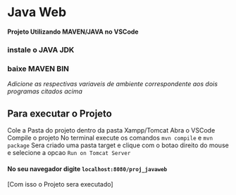 # Java Web

**Projeto Utilizando MAVEN/JAVA no VSCode**

### instale o JAVA JDK
### baixe MAVEN BIN

*Adicione as respectivas variaveis de ambiente correspondente aos dois programas citados acima*

## Para executar o Projeto
   Cole a Pasta do projeto dentro da pasta Xampp/Tomcat
   Abra o VSCode
   Compile o projeto
   No terminal execute os comandos `mvn compile` e `mvn package`
   Sera criado uma pasta target e clique com o botao direito do mouse e selecione a opcao `Run on Tomcat Server`

#### No seu navegador digite `localhost:8080/proj_javaweb`

[Com isso o Projeto sera executado]
